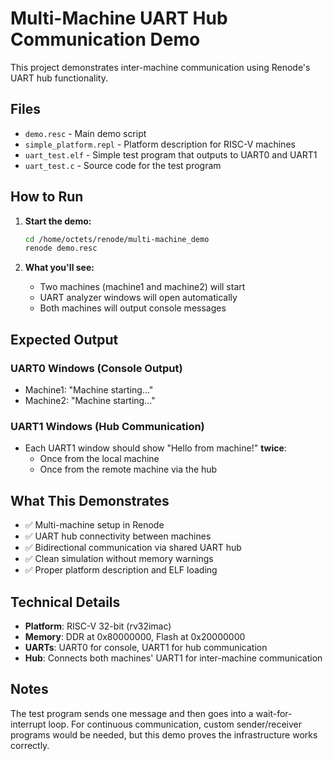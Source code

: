 # Multi-Machine UART Hub Communication Demo

This project demonstrates inter-machine communication using Renode's UART hub functionality.

## Files

- `demo.resc` - Main demo script
- `simple_platform.repl` - Platform description for RISC-V machines
- `uart_test.elf` - Simple test program that outputs to UART0 and UART1
- `uart_test.c` - Source code for the test program

## How to Run

1. **Start the demo:**
   ```bash
   cd /home/octets/renode/multi-machine_demo
   renode demo.resc
   ```

2. **What you'll see:**
   - Two machines (machine1 and machine2) will start
   - UART analyzer windows will open automatically
   - Both machines will output console messages

## Expected Output

### UART0 Windows (Console Output)
- Machine1: "Machine starting..."
- Machine2: "Machine starting..."

### UART1 Windows (Hub Communication)
- Each UART1 window should show "Hello from machine!" **twice**:
  - Once from the local machine
  - Once from the remote machine via the hub

## What This Demonstrates

- ✅ Multi-machine setup in Renode
- ✅ UART hub connectivity between machines
- ✅ Bidirectional communication via shared UART hub
- ✅ Clean simulation without memory warnings
- ✅ Proper platform description and ELF loading

## Technical Details

- **Platform**: RISC-V 32-bit (rv32imac)
- **Memory**: DDR at 0x80000000, Flash at 0x20000000
- **UARTs**: UART0 for console, UART1 for hub communication
- **Hub**: Connects both machines' UART1 for inter-machine communication

## Notes

The test program sends one message and then goes into a wait-for-interrupt loop. For continuous communication, custom sender/receiver programs would be needed, but this demo proves the infrastructure works correctly.
